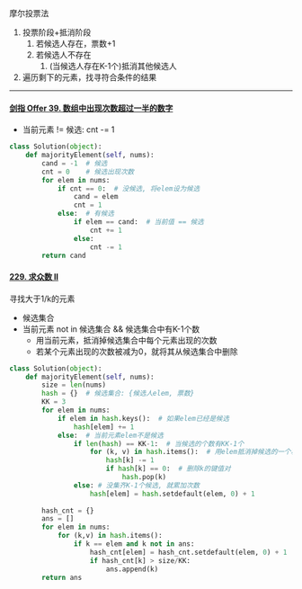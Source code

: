 
摩尔投票法

1. 投票阶段+抵消阶段
   1. 若候选人存在，票数+1
   2. 若候选人不存在
      1. (当候选人存在K-1个)抵消其他候选人
2. 遍历剩下的元素，找寻符合条件的结果


---



#### [剑指 Offer 39. 数组中出现次数超过一半的数字](https://leetcode-cn.com/problems/shu-zu-zhong-chu-xian-ci-shu-chao-guo-yi-ban-de-shu-zi-lcof/)

- 当前元素 != 候选: cnt -= 1

```python
class Solution(object):
    def majorityElement(self, nums):
        cand = -1  # 候选
        cnt = 0    # 候选出现次数
        for elem in nums:
            if cnt == 0:  # 没候选, 将elem设为候选
                cand = elem
                cnt = 1
            else:  # 有候选
                if elem == cand:  # 当前值 == 候选
                    cnt += 1
                else:
                    cnt -= 1
        return cand
```



#### [229. 求众数 II](https://leetcode-cn.com/problems/majority-element-ii/)

寻找大于1/k的元素

- 候选集合
- 当前元素 not in 候选集合 && 候选集合中有K-1个数
  - 用当前元素，抵消掉候选集合中每个元素出现的次数
  - 若某个元素出现的次数被减为0，就将其从候选集合中删除

```python
class Solution(object):
    def majorityElement(self, nums):
        size = len(nums)
        hash = {}  # 候选集合: {候选人elem, 票数}
        KK = 3
        for elem in nums:
            if elem in hash.keys():  # 如果elem已经是候选
                hash[elem] += 1
            else:  # 当前元素elem不是候选
                if len(hash) == KK-1:  # 当候选的个数有KK-1个
                    for (k, v) in hash.items():  # 用elem抵消掉候选的一个次数
                        hash[k] -= 1
                        if hash[k] == 0:  # 删除k的键值对
                            hash.pop(k) 
                else: # 没集齐K-1个候选, 就累加次数
                    hash[elem] = hash.setdefault(elem, 0) + 1
                    
        hash_cnt = {}
        ans = []
        for elem in nums:
            for (k,v) in hash.items():
                if k == elem and k not in ans:
                    hash_cnt[elem] = hash_cnt.setdefault(elem, 0) + 1
                    if hash_cnt[k] > size/KK:
                        ans.append(k)
        return ans
```

